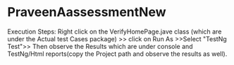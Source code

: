# PraveenAassessmentNew
Execution Steps: Right click on the VerifyHomePage.jave class (which are under the Actual test Cases package) >> click on Run As >>Select "TestNg Test">> Then observe the Results which are under console and TestNg/Html reports(copy the Project path and observe the results as well).
